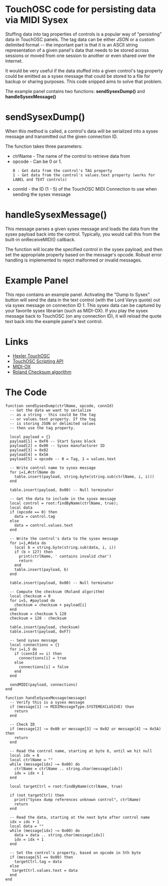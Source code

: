 # TouchOSC code for persisting data via MIDI Sysex
Stuffing data into tag properties of controls is a popular way of "persisting" data in TouchOSC panels. The tag data can be either JSON or a custom delimited format -- the important part is that it is an ASCII string representation of a given panel's data that needs to be stored across sessions or moved from one session to another or even shared over the Internet.

It would be very useful if the data stuffed into a given control's tag property could be emitted as a sysex message that could be stored to a file for backup or sharing purposes. This code snipped aims to solve that problem.

The example panel contains two functions: __sendSysexDump()__ and __handleSysexMessage()__

# sendSysexDump()
When this method is called, a control's data will be serialized into a sysex message and transmitted out the given connection ID.

The function takes three parameters:
* ctrlName - The name of the control to retrieve data from
* opcode - Can be 0 or 1.
   ```
   0 - Get data from the control's TAG property
   1 - Get data from the control's values.text property (works for LABEL and TEXT controls)
  ```
* connId - the ID (1 - 5) of the TouchOSC MIDI Connection to use when sending the sysex message

# handleSysexMessage()
This message parses a given sysex message and loads the data from the sysex payload back into the control. Typically, you would call this from the built-in onReceiveMIDI() callback.

The function will locate the specified control in the sysex payload, and then set the appropriate property based on the message's opcode. Robust error handling is implemented to reject malformed or invalid messages.

# Example Panel
This repo contains an example panel. Activating the "Dump to Sysex" button will send the data in the text control (with the Lord Varys quote) out via sysex message on connection ID 1. This sysex data can be captured by your favorite sysex librarian (such as MIDI-OX). If you play the sysex message back to TouchOSC (on any connection ID), it will reload the quote text back into the example panel's text control.

# Links
 * [Hexler TouchOSC](https://hexler.net/touchosc)
 * [TouchOSC Scripting API](https://hexler.net/pub/touchosc/scripting-api.html)
 * [MIDI-OX](http://www.midiox.com/)
 * [Roland Checksum algorithm](https://www.vguitarforums.com/smf/index.php?topic=20544.0)

# The Code
```
function sendSysexDump(ctrlName, opcode, connId)
  -- Get the data we want to serialize
  -- as a string - this could be the tag
  -- or values.text property. If the tag
  -- is storing JSON or delimited values
  -- then use the tag property.

  local payload = {}
  payload[1] = 0xF0 -- Start Sysex block
  payload[2] = 0x00 -- Sysex manufacturer ID
  payload[3] = 0x02
  payload[4] = 0x5A
  payload[5] = opcode -- 0 = Tag, 1 = values.text
  
  -- Write control name to sysex message
  for i=1,#ctrlName do
    table.insert(payload, string.byte(string.sub(ctrlName, i, i)))
  end
  
  table.insert(payload, 0x00) -- Null terminator 
  
  -- Get the data to include in the sysex message
  local control = root:findByName(ctrlName, true);
  local data
  if (opcode == 0) then
    data = control.tag
  else
    data = control.values.text
  end

  -- Write the control's data to the sysex message
  for i=1,#data do
    local b = string.byte(string.sub(data, i, i))
    if (b > 127) then
      print(ctrlName, ' contains invalid char')
      return
    end
    table.insert(payload, b)
  end
  
  table.insert(payload, 0x00) -- Null terminator 
  
  -- Compute the checksum (Roland algorithm)
  local checksum = 0
  for i=5, #payload do
    checksum = checksum + payload[i]
  end
  checksum = checksum % 128
  checksum = 128 - checksum
  
  table.insert(payload, checksum)
  table.insert(payload, 0xF7)
  
  -- Send sysex message
  local connections = {}
  for i=1,5 do
    if (connId == i) then
      connections[i] = true
    else
      connections[i] = false
    end
  end
  
  sendMIDI(payload, connections)
end

function handleSysexMessage(message)
  -- Verify this is a sysex message
  if (message[1] ~= MIDIMessageType.SYSTEMEXCLUSIVE) then
    return
  end
  
  -- Check ID
  if (message[2] ~= 0x00 or message[3] ~= 0x02 or message[4] ~= 0x5A) then
    return
  end
  
  -- Read the control name, starting at byte 6, until we hit null
  local idx = 6
  local ctrlName = ""
  while (message[idx] ~= 0x00) do
    ctrlName = ctrlName .. string.char(message[idx])
    idx = idx + 1
  end
  
  local targetCtrl = root:findByName(ctrlName, true)
  
  if (not targetCtrl) then
    print("Sysex dump references unknown control", ctrlName)
    return
  end
  
  -- Read the data, starting at the next byte after control name
  idx = idx + 1
  local data = ""
  while (message[idx] ~= 0x00) do
    data = data .. string.char(message[idx])
    idx = idx + 1
  end
  
  -- Set the control's property, based on opcode in 5th byte
  if (message[5] == 0x00) then
    targetCtrl.tag = data
  else
   targetCtrl.values.text = data
  end
end
```
